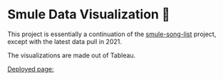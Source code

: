 # Smule Data Visualization 🎤

This project is essentially a continuation of the [smule-song-list](https://github.com/ckunakom/smule-song-list) project, except with the latest data pull in 2021.

The visualizations are made out of Tableau.

[Deployed page:](#)
